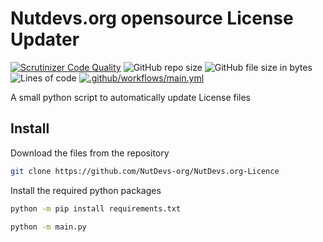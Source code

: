 # Nutdevs.org opensource License Updater

[![Scrutinizer Code Quality](https://scrutinizer-ci.com/g/NutDevs-org/NutDevs.org-Licence/badges/quality-score.png?b=main)](https://scrutinizer-ci.com/g/NutDevs-org/NutDevs.org-Licence/?branch=main)
![GitHub repo size](https://img.shields.io/github/repo-size/NutDevs-org/NutDevs.org-Licence)
![GitHub file size in bytes](https://img.shields.io/github/size/NutDevs-org/NutDevs.org-Licence)
![Lines of code](https://img.shields.io/tokei/lines/github/NutDevs-org/NutDevs.org-Licence)
[![.github/workflows/main.yml](https://github.com/NutDevs-org/NutDevs.org-Licence/actions/workflows/main.yml/badge.svg)](https://github.com/NutDevs-org/NutDevs.org-Licence/actions/workflows/main.yml)

A small python script to automatically update License files

## Install

Download the files from the repository
```bash
git clone https://github.com/NutDevs-org/NutDevs.org-Licence
```

Install the required python packages
```bash
python -m pip install requirements.txt
```

```bash
python -m main.py
```

